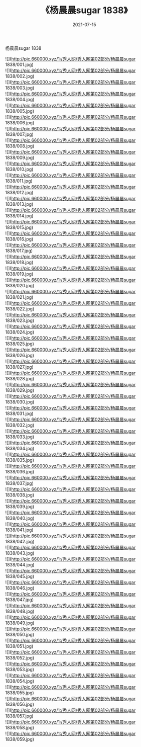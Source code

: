 ﻿---
layout: post
title:  《杨晨晨sugar 1838》
date:   2021-07-15
img: http://pic.660000.xyz/1:/秀人网/秀人网第02部分/杨晨晨sugar 1838/000.jpg
categories: [美女, 清纯, 唯美]
---

杨晨晨sugar 1838

  ![](http://pic.660000.xyz/1:/秀人网/秀人网第02部分/杨晨晨sugar 1838/001.jpg) <br> ![](http://pic.660000.xyz/1:/秀人网/秀人网第02部分/杨晨晨sugar 1838/002.jpg) <br> ![](http://pic.660000.xyz/1:/秀人网/秀人网第02部分/杨晨晨sugar 1838/003.jpg) <br> ![](http://pic.660000.xyz/1:/秀人网/秀人网第02部分/杨晨晨sugar 1838/004.jpg) <br> ![](http://pic.660000.xyz/1:/秀人网/秀人网第02部分/杨晨晨sugar 1838/005.jpg) <br> ![](http://pic.660000.xyz/1:/秀人网/秀人网第02部分/杨晨晨sugar 1838/006.jpg) <br> ![](http://pic.660000.xyz/1:/秀人网/秀人网第02部分/杨晨晨sugar 1838/007.jpg) <br> ![](http://pic.660000.xyz/1:/秀人网/秀人网第02部分/杨晨晨sugar 1838/008.jpg) <br> ![](http://pic.660000.xyz/1:/秀人网/秀人网第02部分/杨晨晨sugar 1838/009.jpg) <br> ![](http://pic.660000.xyz/1:/秀人网/秀人网第02部分/杨晨晨sugar 1838/010.jpg) <br> ![](http://pic.660000.xyz/1:/秀人网/秀人网第02部分/杨晨晨sugar 1838/011.jpg) <br> ![](http://pic.660000.xyz/1:/秀人网/秀人网第02部分/杨晨晨sugar 1838/012.jpg) <br> ![](http://pic.660000.xyz/1:/秀人网/秀人网第02部分/杨晨晨sugar 1838/013.jpg) <br> ![](http://pic.660000.xyz/1:/秀人网/秀人网第02部分/杨晨晨sugar 1838/014.jpg) <br> ![](http://pic.660000.xyz/1:/秀人网/秀人网第02部分/杨晨晨sugar 1838/015.jpg) <br> ![](http://pic.660000.xyz/1:/秀人网/秀人网第02部分/杨晨晨sugar 1838/016.jpg) <br> ![](http://pic.660000.xyz/1:/秀人网/秀人网第02部分/杨晨晨sugar 1838/017.jpg) <br> ![](http://pic.660000.xyz/1:/秀人网/秀人网第02部分/杨晨晨sugar 1838/018.jpg) <br> ![](http://pic.660000.xyz/1:/秀人网/秀人网第02部分/杨晨晨sugar 1838/019.jpg) <br> ![](http://pic.660000.xyz/1:/秀人网/秀人网第02部分/杨晨晨sugar 1838/020.jpg) <br> ![](http://pic.660000.xyz/1:/秀人网/秀人网第02部分/杨晨晨sugar 1838/021.jpg) <br> ![](http://pic.660000.xyz/1:/秀人网/秀人网第02部分/杨晨晨sugar 1838/022.jpg) <br> ![](http://pic.660000.xyz/1:/秀人网/秀人网第02部分/杨晨晨sugar 1838/023.jpg) <br> ![](http://pic.660000.xyz/1:/秀人网/秀人网第02部分/杨晨晨sugar 1838/024.jpg) <br> ![](http://pic.660000.xyz/1:/秀人网/秀人网第02部分/杨晨晨sugar 1838/025.jpg) <br> ![](http://pic.660000.xyz/1:/秀人网/秀人网第02部分/杨晨晨sugar 1838/026.jpg) <br> ![](http://pic.660000.xyz/1:/秀人网/秀人网第02部分/杨晨晨sugar 1838/027.jpg) <br> ![](http://pic.660000.xyz/1:/秀人网/秀人网第02部分/杨晨晨sugar 1838/028.jpg) <br> ![](http://pic.660000.xyz/1:/秀人网/秀人网第02部分/杨晨晨sugar 1838/029.jpg) <br> ![](http://pic.660000.xyz/1:/秀人网/秀人网第02部分/杨晨晨sugar 1838/030.jpg) <br> ![](http://pic.660000.xyz/1:/秀人网/秀人网第02部分/杨晨晨sugar 1838/031.jpg) <br> ![](http://pic.660000.xyz/1:/秀人网/秀人网第02部分/杨晨晨sugar 1838/032.jpg) <br> ![](http://pic.660000.xyz/1:/秀人网/秀人网第02部分/杨晨晨sugar 1838/033.jpg) <br> ![](http://pic.660000.xyz/1:/秀人网/秀人网第02部分/杨晨晨sugar 1838/034.jpg) <br> ![](http://pic.660000.xyz/1:/秀人网/秀人网第02部分/杨晨晨sugar 1838/035.jpg) <br> ![](http://pic.660000.xyz/1:/秀人网/秀人网第02部分/杨晨晨sugar 1838/036.jpg) <br> ![](http://pic.660000.xyz/1:/秀人网/秀人网第02部分/杨晨晨sugar 1838/037.jpg) <br> ![](http://pic.660000.xyz/1:/秀人网/秀人网第02部分/杨晨晨sugar 1838/038.jpg) <br> ![](http://pic.660000.xyz/1:/秀人网/秀人网第02部分/杨晨晨sugar 1838/039.jpg) <br> ![](http://pic.660000.xyz/1:/秀人网/秀人网第02部分/杨晨晨sugar 1838/040.jpg) <br> ![](http://pic.660000.xyz/1:/秀人网/秀人网第02部分/杨晨晨sugar 1838/041.jpg) <br> ![](http://pic.660000.xyz/1:/秀人网/秀人网第02部分/杨晨晨sugar 1838/042.jpg) <br> ![](http://pic.660000.xyz/1:/秀人网/秀人网第02部分/杨晨晨sugar 1838/043.jpg) <br> ![](http://pic.660000.xyz/1:/秀人网/秀人网第02部分/杨晨晨sugar 1838/044.jpg) <br> ![](http://pic.660000.xyz/1:/秀人网/秀人网第02部分/杨晨晨sugar 1838/045.jpg) <br> ![](http://pic.660000.xyz/1:/秀人网/秀人网第02部分/杨晨晨sugar 1838/046.jpg) <br> ![](http://pic.660000.xyz/1:/秀人网/秀人网第02部分/杨晨晨sugar 1838/047.jpg) <br> ![](http://pic.660000.xyz/1:/秀人网/秀人网第02部分/杨晨晨sugar 1838/048.jpg) <br> ![](http://pic.660000.xyz/1:/秀人网/秀人网第02部分/杨晨晨sugar 1838/049.jpg) <br> ![](http://pic.660000.xyz/1:/秀人网/秀人网第02部分/杨晨晨sugar 1838/050.jpg) <br> ![](http://pic.660000.xyz/1:/秀人网/秀人网第02部分/杨晨晨sugar 1838/051.jpg) <br> ![](http://pic.660000.xyz/1:/秀人网/秀人网第02部分/杨晨晨sugar 1838/052.jpg) <br> ![](http://pic.660000.xyz/1:/秀人网/秀人网第02部分/杨晨晨sugar 1838/053.jpg) <br> ![](http://pic.660000.xyz/1:/秀人网/秀人网第02部分/杨晨晨sugar 1838/054.jpg) <br> ![](http://pic.660000.xyz/1:/秀人网/秀人网第02部分/杨晨晨sugar 1838/055.jpg) <br> ![](http://pic.660000.xyz/1:/秀人网/秀人网第02部分/杨晨晨sugar 1838/056.jpg) <br> ![](http://pic.660000.xyz/1:/秀人网/秀人网第02部分/杨晨晨sugar 1838/057.jpg) <br> ![](http://pic.660000.xyz/1:/秀人网/秀人网第02部分/杨晨晨sugar 1838/058.jpg) <br> ![](http://pic.660000.xyz/1:/秀人网/秀人网第02部分/杨晨晨sugar 1838/059.jpg) <br>